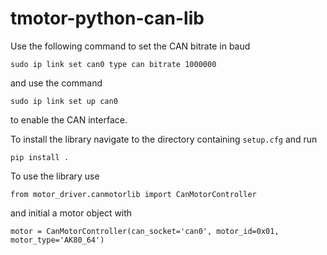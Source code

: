 # tmotor-python-can-lib

Use the following command to set the CAN bitrate in baud

`sudo ip link set can0 type can bitrate 1000000`

and use the command

`sudo ip link set up can0`

to enable the CAN interface.

To install the library navigate to the directory containing `setup.cfg` and run 

`pip install .`

To use the library use

`from motor_driver.canmotorlib import CanMotorController`

and initial a motor object with 

`motor = CanMotorController(can_socket='can0', motor_id=0x01, motor_type='AK80_64')`